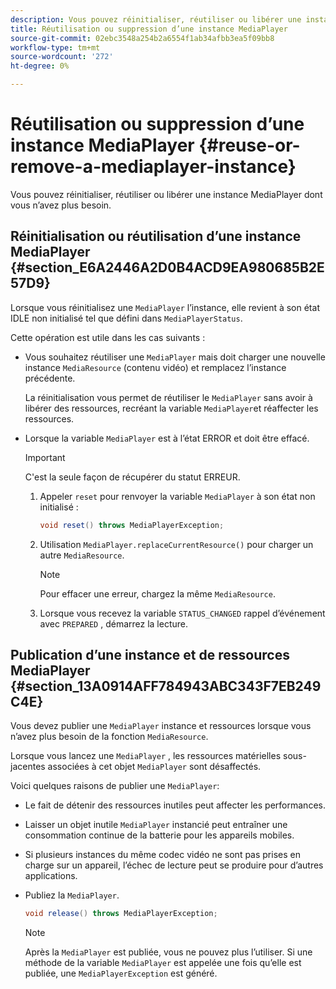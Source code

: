 ```yaml
---
description: Vous pouvez réinitialiser, réutiliser ou libérer une instance MediaPlayer dont vous n’avez plus besoin.
title: Réutilisation ou suppression d’une instance MediaPlayer
source-git-commit: 02ebc3548a254b2a6554f1ab34afbb3ea5f09bb8
workflow-type: tm+mt
source-wordcount: '272'
ht-degree: 0%

---
```


# Réutilisation ou suppression d’une instance MediaPlayer {#reuse-or-remove-a-mediaplayer-instance}

Vous pouvez réinitialiser, réutiliser ou libérer une instance MediaPlayer dont vous n’avez plus besoin.

## Réinitialisation ou réutilisation d’une instance MediaPlayer {#section_E6A2446A2D0B4ACD9EA980685B2E57D9}

Lorsque vous réinitialisez une `MediaPlayer` l’instance, elle revient à son état IDLE non initialisé tel que défini dans `MediaPlayerStatus`.

Cette opération est utile dans les cas suivants :

* Vous souhaitez réutiliser une `MediaPlayer` mais doit charger une nouvelle instance `MediaResource` (contenu vidéo) et remplacez l’instance précédente.

  La réinitialisation vous permet de réutiliser le `MediaPlayer` sans avoir à libérer des ressources, recréant la variable `MediaPlayer`et réaffecter les ressources.

* Lorsque la variable `MediaPlayer` est à l’état ERROR et doit être effacé.

  >[!IMPORTANT]
  >
  >C&#39;est la seule façon de récupérer du statut ERREUR.

   1. Appeler `reset` pour renvoyer la variable `MediaPlayer` à son état non initialisé :

      ```java
      void reset() throws MediaPlayerException; 
      ```

   1. Utilisation `MediaPlayer.replaceCurrentResource()` pour charger un autre `MediaResource`.

      >[!NOTE]
      >
      >Pour effacer une erreur, chargez la même `MediaResource`.

   1. Lorsque vous recevez la variable `STATUS_CHANGED` rappel d’événement avec `PREPARED` , démarrez la lecture.

## Publication d’une instance et de ressources MediaPlayer {#section_13A0914AFF784943ABC343F7EB249C4E}

Vous devez publier une `MediaPlayer` instance et ressources lorsque vous n’avez plus besoin de la fonction `MediaResource`.

Lorsque vous lancez une `MediaPlayer` , les ressources matérielles sous-jacentes associées à cet objet `MediaPlayer` sont désaffectés.

Voici quelques raisons de publier une `MediaPlayer`:

* Le fait de détenir des ressources inutiles peut affecter les performances.
* Laisser un objet inutile `MediaPlayer` instancié peut entraîner une consommation continue de la batterie pour les appareils mobiles.
* Si plusieurs instances du même codec vidéo ne sont pas prises en charge sur un appareil, l’échec de lecture peut se produire pour d’autres applications.

* Publiez la `MediaPlayer`.

  ```java
  void release() throws MediaPlayerException;
  ```

  >[!NOTE]
  >
  >Après la `MediaPlayer` est publiée, vous ne pouvez plus l’utiliser. Si une méthode de la variable `MediaPlayer` est appelée une fois qu’elle est publiée, une `MediaPlayerException` est généré.

